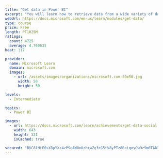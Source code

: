```yaml
---
title: "Get data in Power BI"
excerpt: "You will learn how to retrieve data from a wide variety of data sources, including Microsoft Excel, relational databases, and NoSQL data stores. You will also learn how to improve performance while retrieving data."
webUrl: https://docs.microsoft.com/en-us/learn/modules/get-data/
type: course
price: Free
length: PT1H25M
ratings:
  count: 4725
  average: 4.760635
heat: 117

provider:
  name: Microsoft Learn
  domain: microsoft.com
  images:
    - url: /assets/images/organizations/microsoft.com-50x50.jpg
      width: 50
      height: 50

levels:
  - Intermediate

topics:
  - Power BI

images:
  - url: https://docs.microsoft.com/learn/achievements/get-data-social.png
    width: 643
    height: 321
    isCached: true

secured: "BVC8lMtF0sXBpYXz4zPScAW0nUzh+wZq3+G5tV8yPTz8ReLqoyCw9z9m0TAk3kbhzP7p08gIdb4PsuoVEzkY47kbEEO0pKVoSNFOPgFw3JgxvCyBxZ6L8iHoDCS5BsBf2om3s1d5Cg3ZSrDJ1OyIsyPvTawQCpPHnghdBss5/Z2qlUdqbtJH9Rf33AgFt3YpBrqTyj/jLzg37KJSOZ0fhyJyQD+LBaRM+j6VLoHW1jOK+hvMZuWcpI/I7D8VH9uk7suJ3DWdv5B5808souaFJQcwMy0YxCWAgDOXXwXuAVFAMR49h6zUr3qYxY8XtdEQ1Nn9gynwFn1dFPHHFa81ON9kpNVBZVwG30SRpeNZSRfWch639BEJwkd/esxrTex9jSxwB3UihYgz3FWD2868nic7GakdH55jfsvLK7ZxOlM=;RoTCrui8/yZyG67xL1d+Ug=="
---
```


